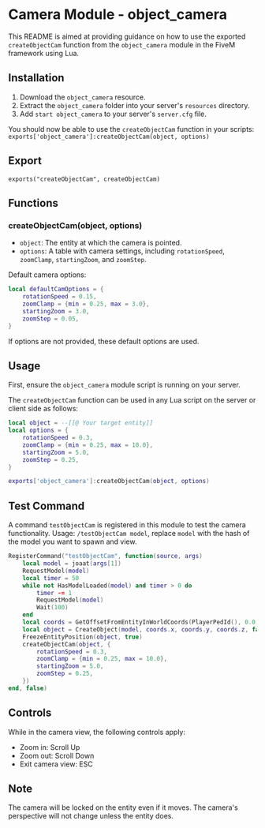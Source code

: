 # Camera Module - object_camera

This README is aimed at providing guidance on how to use the exported `createObjectCam` function from the `object_camera` module in the FiveM framework using Lua.

## Installation

1. Download the `object_camera` resource.
2. Extract the `object_camera` folder into your server's `resources` directory.
3. Add `start object_camera` to your server's `server.cfg` file.

You should now be able to use the `createObjectCam` function in your scripts: `exports['object_camera']:createObjectCam(object, options)`

## Export

`exports("createObjectCam", createObjectCam)`

## Functions

### createObjectCam(object, options)

- `object`: The entity at which the camera is pointed.
- `options`: A table with camera settings, including `rotationSpeed`, `zoomClamp`, `startingZoom`, and `zoomStep`.

Default camera options:

```lua
local defaultCamOptions = {
    rotationSpeed = 0.15,
    zoomClamp = {min = 0.25, max = 3.0},
    startingZoom = 3.0,
    zoomStep = 0.05,
}
```

If options are not provided, these default options are used.

## Usage

First, ensure the `object_camera` module script is running on your server.

The `createObjectCam` function can be used in any Lua script on the server or client side as follows:

```lua
local object = --[[@ Your target entity]]
local options = {
    rotationSpeed = 0.3,
    zoomClamp = {min = 0.25, max = 10.0},
    startingZoom = 5.0,
    zoomStep = 0.25,
}

exports['object_camera']:createObjectCam(object, options)
```

## Test Command

A command `testObjectCam` is registered in this module to test the camera functionality. Usage: `/testObjectCam model`, replace `model` with the hash of the model you want to spawn and view.

```lua
RegisterCommand("testObjectCam", function(source, args)
    local model = joaat(args[1])
    RequestModel(model)
    local timer = 50
    while not HasModelLoaded(model) and timer > 0 do
        timer -= 1
        RequestModel(model)
        Wait(100)
    end
    local coords = GetOffsetFromEntityInWorldCoords(PlayerPedId(), 0.0, 3.0, 0.0)
    local object = CreateObject(model, coords.x, coords.y, coords.z, false, false, false)
    FreezeEntityPosition(object, true)
    createObjectCam(object, {
        rotationSpeed = 0.3,
        zoomClamp = {min = 0.25, max = 10.0},
        startingZoom = 5.0,
        zoomStep = 0.25,
    })
end, false)
```

## Controls

While in the camera view, the following controls apply:
- Zoom in: Scroll Up
- Zoom out: Scroll Down
- Exit camera view: ESC

## Note

The camera will be locked on the entity even if it moves. The camera's perspective will not change unless the entity does.
